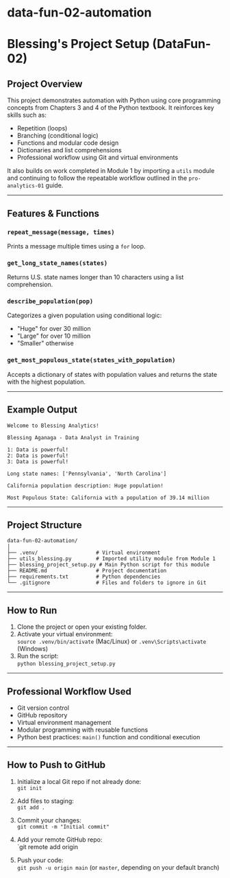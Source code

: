 # data-fun-02-automation  
# Blessing's Project Setup (DataFun-02)

## Project Overview

This project demonstrates automation with Python using core programming concepts from Chapters 3 and 4 of the Python textbook. It reinforces key skills such as:

- Repetition (loops)
- Branching (conditional logic)
- Functions and modular code design
- Dictionaries and list comprehensions
- Professional workflow using Git and virtual environments

It also builds on work completed in Module 1 by importing a `utils` module and continuing to follow the repeatable workflow outlined in the `pro-analytics-01` guide.

---

## Features & Functions

### `repeat_message(message, times)`
Prints a message multiple times using a `for` loop.

### `get_long_state_names(states)`
Returns U.S. state names longer than 10 characters using a list comprehension.

### `describe_population(pop)`
Categorizes a given population using conditional logic:
- "Huge" for over 30 million  
- "Large" for over 10 million  
- "Smaller" otherwise

### `get_most_populous_state(states_with_population)`
Accepts a dictionary of states with population values and returns the state with the highest population.

---

## Example Output

```text
Welcome to Blessing Analytics!

Blessing Aganaga - Data Analyst in Training

1: Data is powerful!
2: Data is powerful!
3: Data is powerful!

Long state names: ['Pennsylvania', 'North Carolina']

California population description: Huge population!

Most Populous State: California with a population of 39.14 million
```

---

## Project Structure

```
data-fun-02-automation/
│
├── .venv/                   # Virtual environment
├── utils_blessing.py        # Imported utility module from Module 1
├── blessing_project_setup.py # Main Python script for this module
├── README.md                # Project documentation
├── requirements.txt         # Python dependencies
└── .gitignore               # Files and folders to ignore in Git
```

---

##  How to Run

1. Clone the project or open your existing folder.
2. Activate your virtual environment:  
   `source .venv/bin/activate` (Mac/Linux) or `.venv\Scripts\activate` (Windows)
3. Run the script:  
   `python blessing_project_setup.py`

---

## Professional Workflow Used

- Git version control
- GitHub repository
- Virtual environment management
- Modular programming with reusable functions
- Python best practices: `main()` function and conditional execution

---

 ## How to Push to GitHub

1. Initialize a local Git repo if not already done:  
   `git init`

2. Add files to staging:  
   `git add .`

3. Commit your changes:  
   `git commit -m "Initial commit"`

4. Add your remote GitHub repo:  
   `git remote add origin 

5. Push your code:  
   `git push -u origin main` (or `master`, depending on your default branch)

